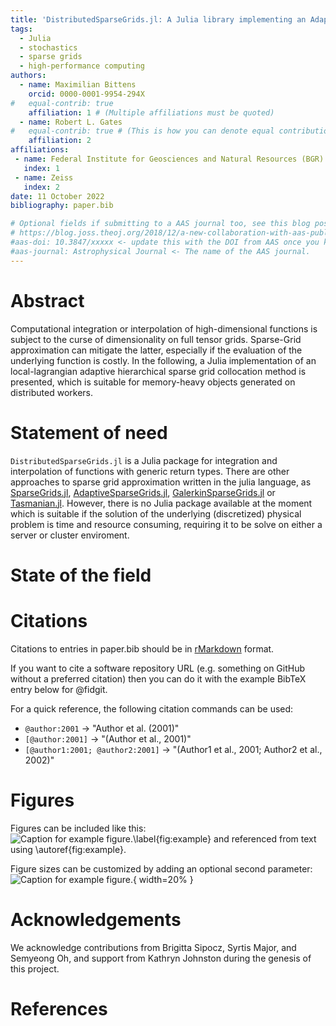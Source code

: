 ```yaml
---
title: 'DistributedSparseGrids.jl: A Julia library implementing an Adaptive Sparse Grid collocation method'
tags:
  - Julia
  - stochastics
  - sparse grids
  - high-performance computing
authors:
  - name: Maximilian Bittens
    orcid: 0000-0001-9954-294X
#   equal-contrib: true
    affiliation: 1 # (Multiple affiliations must be quoted)
  - name: Robert L. Gates
#   equal-contrib: true # (This is how you can denote equal contributions between multiple authors)
    affiliation: 2
affiliations:
 - name: Federal Institute for Geosciences and Natural Resources (BGR)
   index: 1
 - name: Zeiss
   index: 2
date: 11 October 2022
bibliography: paper.bib

# Optional fields if submitting to a AAS journal too, see this blog post:
# https://blog.joss.theoj.org/2018/12/a-new-collaboration-with-aas-publishing
#aas-doi: 10.3847/xxxxx <- update this with the DOI from AAS once you know it.
#aas-journal: Astrophysical Journal <- The name of the AAS journal.
---
```


# Abstract

Computational integration or interpolation of high-dimensional functions is subject to the curse of dimensionality on full tensor grids. Sparse-Grid approximation can mitigate the latter, especially if the evaluation of the underlying function is costly. In the following, a Julia implementation of an local-lagrangian adaptive hierarchical sparse grid collocation method is presented, which is suitable for memory-heavy objects generated on distributed workers.

# Statement of need

`DistributedSparseGrids.jl` is a Julia package for integration and interpolation of functions with generic return types. There are other approaches to sparse grid approximation written in the julia language, as [SparseGrids.jl](https://github.com/robertdj/SparseGrids.jl), [AdaptiveSparseGrids.jl](https://github.com/jacobadenbaum/AdaptiveSparseGrids.jl), [GalerkinSparseGrids.jl](https://github.com/ABAtanasov/GalerkinSparseGrids.jl) or [Tasmanian.jl](https://github.com/floswald/Tasmanian.jl). However, there is no Julia package available at the moment which is suitable if the solution of the underlying (discretized) physical problem is time and resource consuming, requiring it to be solve on either a server or cluster enviroment. 

# State of the field



# Citations

Citations to entries in paper.bib should be in
[rMarkdown](http://rmarkdown.rstudio.com/authoring_bibliographies_and_citations.html)
format.

If you want to cite a software repository URL (e.g. something on GitHub without a preferred
citation) then you can do it with the example BibTeX entry below for @fidgit.

For a quick reference, the following citation commands can be used:
- `@author:2001`  ->  "Author et al. (2001)"
- `[@author:2001]` -> "(Author et al., 2001)"
- `[@author1:2001; @author2:2001]` -> "(Author1 et al., 2001; Author2 et al., 2002)"

# Figures

Figures can be included like this:
![Caption for example figure.\label{fig:example}](figure.png)
and referenced from text using \autoref{fig:example}.

Figure sizes can be customized by adding an optional second parameter:
![Caption for example figure.](figure.png){ width=20% }

# Acknowledgements

We acknowledge contributions from Brigitta Sipocz, Syrtis Major, and Semyeong
Oh, and support from Kathryn Johnston during the genesis of this project.

# References